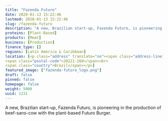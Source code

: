 ```yaml
---
title: "Fazenda Futuro"
date: 2020-01-13 15:22:46
lastmod: 2020-01-13 15:22:46
slug: /fazenda-futuro
description: "A new, Brazilian start-up, Fazenda Futuro, is pioneering in the production of beef-sans-cow with the plant-based Futuro Burger."
proteins: [Plant-Based]
products: [Meat]
business: [Production]
finance_type: []
regions: [Latin America & Caribbean]
location: [<p class="address" translate="no"><span class="address-line1">Avenida Almirante Barroso</span><br>
<span class="postal-code">20221-260</span><br>
<span class="country">Brazil</span></p>]
featured_image: ["fazenda-futuro_logo.png"]
draft: false
pinned: false
homepage: false
weight: 5000
uuid: 1231
---
```

<p>A new, Brazilian start-up, Fazenda Futuro, is pioneering in the production of beef-sans-cow with the plant-based Futuro Burger.</p>
